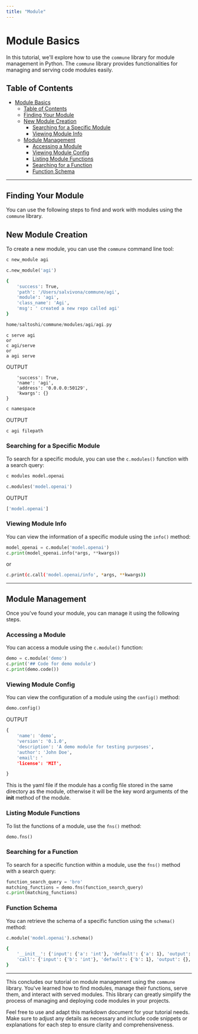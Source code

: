 ```yaml
---
title: "Module"
---
```

# Module Basics

In this tutorial, we'll explore how to use the `commune` library for module management in Python. The `commune` library provides functionalities for managing and serving code modules easily.

## Table of Contents
- [Module Basics](#module-basics)
  - [Table of Contents](#table-of-contents)
  - [Finding Your Module](#finding-your-module)
  - [New Module Creation](#new-module-creation)
    - [Searching for a Specific Module](#searching-for-a-specific-module)
    - [Viewing Module Info](#viewing-module-info)
  - [Module Management](#module-management)
    - [Accessing a Module](#accessing-a-module)
    - [Viewing Module Config](#viewing-module-config)
    - [Listing Module Functions](#listing-module-functions)
    - [Searching for a Function](#searching-for-a-function)
    - [Function Schema](#function-schema)

---

## Finding Your Module

You can use the following steps to find and work with modules using the `commune` library.

## New Module Creation
To create a new module, you can use the `commune` command line tool:

```bash
c new_module agi
```

```python
c.new_module('agi')
```

```bash
{
    'success': True,
    'path': '/Users/salvivona/commune/agi',
    'module': 'agi',
    'class_name': 'Agi',
    'msg': ' created a new repo called agi'
}
```

```c agi/filepath 
home/saltoshi/commune/modules/agi/agi.py
```

```
c serve agi
or
c agi/serve
or
a agi serve
```

OUTPUT
```{
    'success': True,
    'name': 'agi',
    'address': '0.0.0.0:50129',
    'kwargs': {}
}
```
```bash
c namespace
```

OUTPUT

```bash
c agi filepath
```

### Searching for a Specific Module
To search for a specific module, you can use the `c.modules()` function with a search query:

```bash
c modules model.openai
```

```python
c.modules('model.openai')
```
OUTPUT
```python
['model.openai']
```

### Viewing Module Info
You can view the information of a specific module using the `info()` method:

```python
model_openai = c.module('model.openai')
c.print(model_openai.info(*args, **kwargs))
```
or 
```bash
c.print(c.call('model.openai/info', *args, **kwargs))
```

---

## Module Management

Once you've found your module, you can manage it using the following steps.

### Accessing a Module
You can access a module using the `c.module()` function:

```python
demo = c.module('demo')
c.print('## Code for demo module')
c.print(demo.code())
```

### Viewing Module Config
You can view the configuration of a module using the `config()` method:

```python
demo.config()
```

OUTPUT
```python
{
    'name': 'demo',
    'version': '0.1.0',
    'description': 'A demo module for testing purposes',
    'author': 'John Doe',
    'email': '
    'license': 'MIT',

}
```

This is the yaml file if the module has a config file stored in the same directory as the module, otherwise it will be the key word arguments of the __init__ method of the module.


### Listing Module Functions
To list the functions of a module, use the `fns()` method:

```python
demo.fns()
```

### Searching for a Function
To search for a specific function within a module, use the `fns()` method with a search query:

```python
function_search_query = 'bro'
matching_functions = demo.fns(function_search_query)
c.print(matching_functions)
```

### Function Schema
You can retrieve the schema of a specific function using the `schema()` method:

```python
c.module('model.openai').schema()
```

```bash
{
    '__init__': {'input': {'a': 'int'}, 'default': {'a': 1}, 'output': {}, 'docs': None, 'type': 'self'},
    'call': {'input': {'b': 'int'}, 'default': {'b': 1}, 'output': {}, 'docs': None, 'type': 'self'}
}
```

---

This concludes our tutorial on module management using the `commune` library. You've learned how to find modules, manage their functions, serve them, and interact with served modules. This library can greatly simplify the process of managing and deploying code modules in your projects.

Feel free to use and adapt this markdown document for your tutorial needs. Make sure to adjust any details as necessary and include code snippets or explanations for each step to ensure clarity and comprehensiveness.
